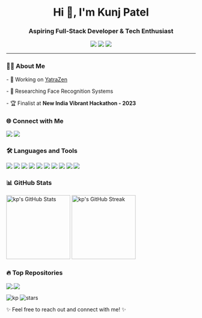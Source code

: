 <h1 align="center">Hi 👋, I'm Kunj Patel </h1>
<h3 align="center">Aspiring Full-Stack Developer & Tech Enthusiast</h3>

<p align="center">
  <a href="https://ikunj.me" target="_blank"><img src="https://img.shields.io/badge/Portfolio-ikunj.me-blue?style=flat-square&logo=web"></a>
  <a href="https://github.com/hyphen04" target="_blank"><img src="https://img.shields.io/github/followers/hyphen04?label=Follow&style=social"></a>
  <a href="mailto:kunj2604@gmail.com"><img src="https://img.shields.io/badge/Email-kunj2604%40gmail.com-red?style=flat-square&logo=gmail"></a>
</p>


---

<div>
  <div>
    <h3>👨‍💻 About Me</h3>
    <p>- 🔭 Working on <a href="https://github.com/hyphen04/v4-YatraZen">YatraZen</a></p>
    <p>- 🌱 Researching Face Recognition Systems</p>
    <p>- 🏆 Finalist at <strong>New India Vibrant Hackathon - 2023</strong></p>
  </div>
  <div>
    <h3>🌐 Connect with Me</h3>
    <p>
      <a href="https://linkedin.com/in/ikp"><img src="https://img.shields.io/badge/LinkedIn-0077B5?style=flat-square&logo=linkedin&logoColor=white"></a>
      <a href="https://ikunj.me"><img src="https://img.shields.io/badge/Portfolio-ikunj.me-blue?style=flat-square&logo=web"></a>
    </p>
  </div>
  <div>
    <h3>🛠️ Languages and Tools</h3>
    <p>
      <img src="https://img.shields.io/badge/HTML5-E34F26?style=flat-square&logo=html5&logoColor=white">
      <img src="https://img.shields.io/badge/CSS3-1572B6?style=flat-square&logo=css3&logoColor=white">
      <img src="https://img.shields.io/badge/JavaScript-F7DF1E?style=flat-square&logo=javascript&logoColor=black">
      <img src="https://img.shields.io/badge/Python-3776AB?style=flat-square&logo=python&logoColor=white">
      <img src="https://img.shields.io/badge/React_Native-20232A?style=flat-square&logo=react&logoColor=61DAFB">
      <img src="https://img.shields.io/badge/Node.js-43853D?style=flat-square&logo=node-dot-js&logoColor=white">
      <img src="https://img.shields.io/badge/Next.js-000000?style=flat-square&logo=next-dot-js&logoColor=white">
      <img src="https://img.shields.io/badge/PostgreSQL-336791?style=flat-square&logo=postgresql&logoColor=white">
      <img src="https://img.shields.io/badge/MongoDB-47A248?style=flat-square&logo=mongodb&logoColor=white">
      <img src="https://img.shields.io/badge/Figma-F24E1E?style=flat-square&logo=figma&logoColor=white">
    </p>
  </div>
  <div>
    <h3>📊 GitHub Stats</h3>
    <p>
      <img src="https://github-readme-stats.vercel.app/api?username=hyphen04&show_icons=true&theme=radical" alt="kp's GitHub Stats" height="170">
      <img src="https://github-readme-streak-stats.herokuapp.com/?user=hyphen04&theme=radical" alt="kp's GitHub Streak" height="170">
    </p>
  </div>
  <div>
    <h3>🔥 Top Repositories</h3>
    <p>
      <a href="https://github.com/hyphen04/v4-YatraZen">
        <img align="center" src="https://github-readme-stats.vercel.app/api/pin/?username=hyphen04&repo=v4-YatraZen&theme=radical" />
      </a>
      <a href="https://github.com/hyphen04/OPi5">
        <img align="center" src="https://github-readme-stats.vercel.app/api/pin/?username=hyphen04&repo=OPi5&theme=radical" />
      </a>
    </p>
  </div>
</div>

<p>
  <img src="https://komarev.com/ghpvc/?username=hyphen04&label=Profile%20Views&color=0e75b6&style=flat" alt="kp" /> 
  <img src="https://img.shields.io/github/stars/hyphen04?style=social" alt="stars">
</p>


<p>✨ Feel free to reach out and connect with me! ✨</p>
